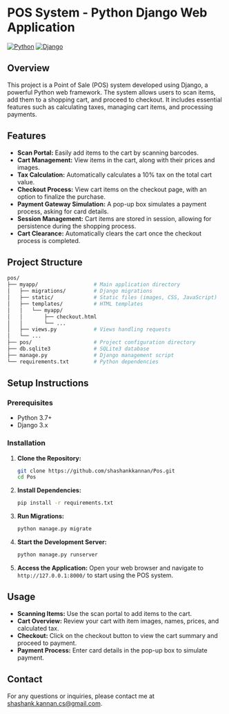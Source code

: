 # POS System - Python Django Web Application

[![Python](https://img.shields.io/badge/Python-3.7%2B-blue.svg)](https://www.python.org/downloads/release/python-370/)
[![Django](https://img.shields.io/badge/Django-3.x-brightgreen.svg)](https://www.djangoproject.com/)

## Overview

This project is a Point of Sale (POS) system developed using Django, a powerful Python web framework. The system allows users to scan items, add them to a shopping cart, and proceed to checkout. It includes essential features such as calculating taxes, managing cart items, and processing payments.

## Features

- **Scan Portal:** Easily add items to the cart by scanning barcodes.
- **Cart Management:** View items in the cart, along with their prices and images.
- **Tax Calculation:** Automatically calculates a 10% tax on the total cart value.
- **Checkout Process:** View cart items on the checkout page, with an option to finalize the purchase.
- **Payment Gateway Simulation:** A pop-up box simulates a payment process, asking for card details.
- **Session Management:** Cart items are stored in session, allowing for persistence during the shopping process.
- **Cart Clearance:** Automatically clears the cart once the checkout process is completed.

## Project Structure

```bash
pos/
├── myapp/                  # Main application directory
│   ├── migrations/         # Django migrations
│   ├── static/             # Static files (images, CSS, JavaScript)
│   ├── templates/          # HTML templates
│   │   └── myapp/
│   │       ├── checkout.html
│   │       └── ... 
│   ├── views.py            # Views handling requests
│   └── ...
├── pos/                    # Project configuration directory
├── db.sqlite3              # SQLite3 database
├── manage.py               # Django management script
└── requirements.txt        # Python dependencies
```

## Setup Instructions

### Prerequisites

- Python 3.7+
- Django 3.x

### Installation

1. **Clone the Repository:**
   ```bash
   git clone https://github.com/shashankkannan/Pos.git
   cd Pos
   ```

2. **Install Dependencies:**
   ```bash
   pip install -r requirements.txt
   ```

3. **Run Migrations:**
   ```bash
   python manage.py migrate
   ```

4. **Start the Development Server:**
   ```bash
   python manage.py runserver
   ```

5. **Access the Application:**
   Open your web browser and navigate to `http://127.0.0.1:8000/` to start using the POS system.

## Usage

- **Scanning Items:** Use the scan portal to add items to the cart.
- **Cart Overview:** Review your cart with item images, names, prices, and calculated tax.
- **Checkout:** Click on the checkout button to view the cart summary and proceed to payment.
- **Payment Process:** Enter card details in the pop-up box to simulate payment.

## Contact

For any questions or inquiries, please contact me at shashank.kannan.cs@gmail.com.
